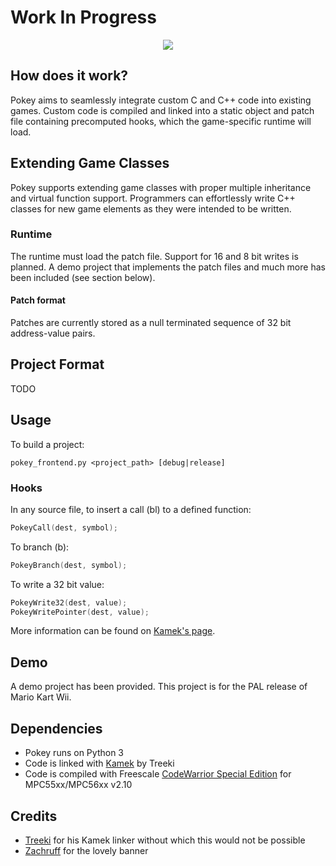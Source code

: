 # Work In Progress
<p align="center">
  <img src="https://github.com/riidefi/Pokey/blob/master/banner.png">
</p>

## How does it work?
Pokey aims to seamlessly integrate custom C and C++ code into existing games. Custom code is compiled and linked into a static object and patch file containing precomputed hooks, which the game-specific runtime will load.

## Extending Game Classes
Pokey supports extending game classes with proper multiple inheritance and virtual function support. Programmers can effortlessly write C++ classes for new game elements as they were intended to be written.

### Runtime
The runtime must load the patch file. Support for 16 and 8 bit writes is planned. A demo project that implements the patch files and much more has been included (see section below).

#### Patch format
Patches are currently stored as a null terminated sequence of 32 bit address-value pairs.

## Project Format
TODO

## Usage
To build a project:
```
pokey_frontend.py <project_path> [debug|release]
```
### Hooks
In any source file, to insert a call (bl) to a defined function:
```c++
PokeyCall(dest, symbol);
```
To branch (b):
```c++
PokeyBranch(dest, symbol);
```
To write a 32 bit value:
```C++
PokeyWrite32(dest, value);
PokeyWritePointer(dest, value);
```
More information can be found on <a href="https://github.com/Treeki/Kamek/blob/master/preproc_demo.cpp">Kamek's page</a>.

## Demo
A demo project has been provided. This project is for the PAL release of Mario Kart Wii.

## Dependencies
- Pokey runs on Python 3
- Code is linked with <a href="https://github.com/Treeki/Kamek">Kamek</a> by Treeki
- Code is compiled with Freescale <a href="http://www.freescale.com/webapp/sps/site/overview.jsp?code=CW_SPECIALEDITIONS">
    CodeWarrior Special Edition</a> for MPC55xx/MPC56xx v2.10

## Credits
- <a href="https://github.com/Treeki">Treeki</a> for his Kamek linker without which this would not be possible
- <a href="https://twitter.com/Zachruff">Zachruff</a> for the lovely banner
